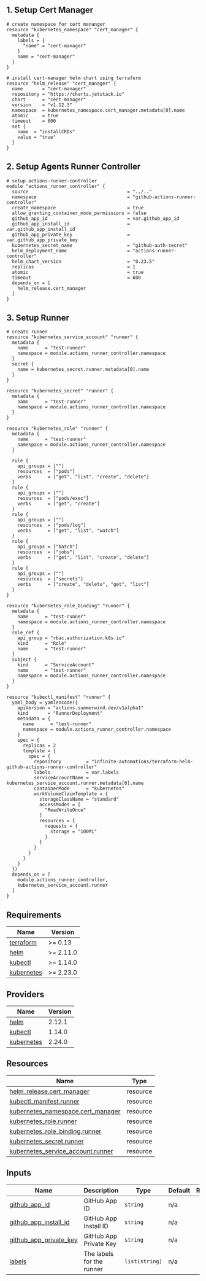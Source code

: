 <!-- BEGIN_TF_DOCS -->


## 1. Setup Cert Manager

```hcl
# create namespace for cert mananger
resource "kubernetes_namespace" "cert_manager" {
  metadata {
    labels = {
      "name" = "cert-manager"
    }
    name = "cert-manager"
  }
}

# install cert-manager helm chart using terraform
resource "helm_release" "cert_manager" {
  name       = "cert-manager"
  repository = "https://charts.jetstack.io"
  chart      = "cert-manager"
  version    = "v1.12.3"
  namespace  = kubernetes_namespace.cert_manager.metadata[0].name
  atomic     = true
  timeout    = 600
  set {
    name  = "installCRDs"
    value = "true"
  }
}
```

## 2. Setup Agents Runner Controller

```hcl
# setup actions-runner-controller
module "actions_runner_controller" {
  source                                    = "../.."
  namespace                                 = "github-actions-runner-controller"
  create_namespace                          = true
  allow_granting_container_mode_permissions = false
  github_app_id                             = var.github_app_id
  github_app_install_id                     = var.github_app_install_id
  github_app_private_key                    = var.github_app_private_key
  kubernetes_secret_name                    = "github-auth-secret"
  helm_deployment_name                      = "actions-runner-controller"
  helm_chart_version                        = "0.23.5"
  replicas                                  = 1
  atomic                                    = true
  timeout                                   = 600
  depends_on = [
    helm_release.cert_manager
  ]
}
```

## 3. Setup Runner

```hcl
# create runner
resource "kubernetes_service_account" "runner" {
  metadata {
    name      = "test-runner"
    namespace = module.actions_runner_controller.namespace
  }
  secret {
    name = kubernetes_secret.runner.metadata[0].name
  }
}

resource "kubernetes_secret" "runner" {
  metadata {
    name      = "test-runner"
    namespace = module.actions_runner_controller.namespace
  }
}

resource "kubernetes_role" "runner" {
  metadata {
    name      = "test-runner"
    namespace = module.actions_runner_controller.namespace
  }

  rule {
    api_groups = [""]
    resources  = ["pods"]
    verbs      = ["get", "list", "create", "delete"]
  }
  rule {
    api_groups = [""]
    resources  = ["pods/exec"]
    verbs      = ["get", "create"]
  }
  rule {
    api_groups = [""]
    resources  = ["pods/log"]
    verbs      = ["get", "list", "watch"]
  }
  rule {
    api_groups = ["batch"]
    resources  = ["jobs"]
    verbs      = ["get", "list", "create", "delete"]
  }
  rule {
    api_groups = [""]
    resources  = ["secrets"]
    verbs      = ["create", "delete", "get", "list"]
  }
}

resource "kubernetes_role_binding" "runner" {
  metadata {
    name      = "test-runner"
    namespace = module.actions_runner_controller.namespace
  }
  role_ref {
    api_group = "rbac.authorization.k8s.io"
    kind      = "Role"
    name      = "test-runner"
  }
  subject {
    kind      = "ServiceAccount"
    name      = "test-runner"
    namespace = module.actions_runner_controller.namespace
  }
}

resource "kubectl_manifest" "runner" {
  yaml_body = yamlencode({
    apiVersion = "actions.summerwind.dev/v1alpha1"
    kind       = "RunnerDeployment"
    metadata = {
      name      = "test-runner"
      namespace = module.actions_runner_controller.namespace
    }
    spec = {
      replicas = 2
      template = {
        spec = {
          repository         = "infinite-automations/terraform-helm-github-actions-runner-controller"
          labels             = var.labels
          serviceAccountName = kubernetes_service_account.runner.metadata[0].name
          containerMode      = "kubernetes"
          workVolumeClaimTemplate = {
            storageClassName = "standard"
            accessModes = [
              "ReadWriteOnce"
            ]
            resources = {
              requests = {
                storage = "100Mi"
              }
            }
          }
        }
      }
    }
  })
  depends_on = [
    module.actions_runner_controller,
    kubernetes_service_account.runner
  ]
}
```

## Requirements

| Name | Version |
|------|---------|
| <a name="requirement_terraform"></a> [terraform](#requirement\_terraform) | >= 0.13 |
| <a name="requirement_helm"></a> [helm](#requirement\_helm) | >= 2.11.0 |
| <a name="requirement_kubectl"></a> [kubectl](#requirement\_kubectl) | >= 1.14.0 |
| <a name="requirement_kubernetes"></a> [kubernetes](#requirement\_kubernetes) | >= 2.23.0 |

## Providers

| Name | Version |
|------|---------|
| <a name="provider_helm"></a> [helm](#provider\_helm) | 2.12.1 |
| <a name="provider_kubectl"></a> [kubectl](#provider\_kubectl) | 1.14.0 |
| <a name="provider_kubernetes"></a> [kubernetes](#provider\_kubernetes) | 2.24.0 |

## Resources

| Name | Type |
|------|------|
| [helm_release.cert_manager](https://registry.terraform.io/providers/hashicorp/helm/latest/docs/resources/release) | resource |
| [kubectl_manifest.runner](https://registry.terraform.io/providers/gavinbunney/kubectl/latest/docs/resources/manifest) | resource |
| [kubernetes_namespace.cert_manager](https://registry.terraform.io/providers/hashicorp/kubernetes/latest/docs/resources/namespace) | resource |
| [kubernetes_role.runner](https://registry.terraform.io/providers/hashicorp/kubernetes/latest/docs/resources/role) | resource |
| [kubernetes_role_binding.runner](https://registry.terraform.io/providers/hashicorp/kubernetes/latest/docs/resources/role_binding) | resource |
| [kubernetes_secret.runner](https://registry.terraform.io/providers/hashicorp/kubernetes/latest/docs/resources/secret) | resource |
| [kubernetes_service_account.runner](https://registry.terraform.io/providers/hashicorp/kubernetes/latest/docs/resources/service_account) | resource |

## Inputs

| Name | Description | Type | Default | Required |
|------|-------------|------|---------|:--------:|
| <a name="input_github_app_id"></a> [github\_app\_id](#input\_github\_app\_id) | GitHub App ID | `string` | n/a | yes |
| <a name="input_github_app_install_id"></a> [github\_app\_install\_id](#input\_github\_app\_install\_id) | GitHub App Install ID | `string` | n/a | yes |
| <a name="input_github_app_private_key"></a> [github\_app\_private\_key](#input\_github\_app\_private\_key) | GitHub App Private Key | `string` | n/a | yes |
| <a name="input_labels"></a> [labels](#input\_labels) | The labels for the runner | `list(string)` | n/a | yes |




<!-- END_TF_DOCS -->